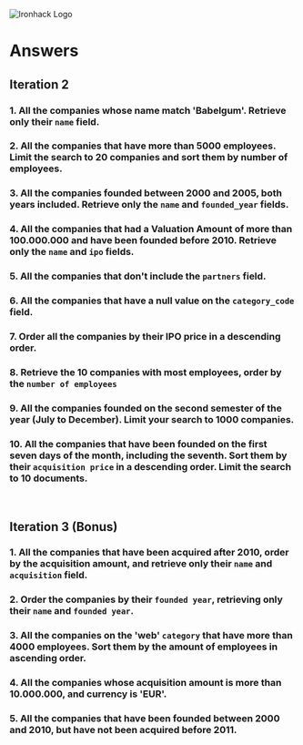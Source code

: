 ![Ironhack Logo](https://i.imgur.com/1QgrNNw.png)

# Answers

## Iteration 2

### 1. All the companies whose name match 'Babelgum'. Retrieve only their `name` field.

<!-- Your Code Goes Here -->

### 2. All the companies that have more than 5000 employees. Limit the search to 20 companies and sort them by **number of employees**.

<!-- Your Code Goes Here -->

### 3. All the companies founded between 2000 and 2005, both years included. Retrieve only the `name` and `founded_year` fields.

<!-- Your Code Goes Here -->

### 4. All the companies that had a Valuation Amount of more than 100.000.000 and have been founded before 2010. Retrieve only the `name` and `ipo` fields.

<!-- Your Code Goes Here -->

### 5. All the companies that don't include the `partners` field.

<!-- Your Code Goes Here -->

### 6. All the companies that have a null value on the `category_code` field.

<!-- Your Code Goes Here -->

### 7. Order all the companies by their IPO price in a descending order.

<!-- Your Code Goes Here -->

### 8. Retrieve the 10 companies with most employees, order by the `number of employees`

<!-- Your Code Goes Here -->

### 9. All the companies founded on the second semester of the year (July to December). Limit your search to 1000 companies.

<!-- Your Code Goes Here -->

### 10. All the companies that have been founded on the first seven days of the month, including the seventh. Sort them by their `acquisition price` in a descending order. Limit the search to 10 documents.

<!-- Your Code Goes Here -->

<br>

## Iteration 3 (Bonus)

### 1. All the companies that have been acquired after 2010, order by the acquisition amount, and retrieve only their `name` and `acquisition` field.

<!-- Your Code Goes Here -->

### 2. Order the companies by their `founded year`, retrieving only their `name` and `founded year`.

<!-- Your Code Goes Here -->

### 3. All the companies on the 'web' `category` that have more than 4000 employees. Sort them by the amount of employees in ascending order.

<!-- Your Code Goes Here -->

### 4. All the companies whose acquisition amount is more than 10.000.000, and currency is 'EUR'.

<!-- Your Code Goes Here -->

### 5. All the companies that have been founded between 2000 and 2010, but have not been acquired before 2011.

<!-- Your Code Goes Here -->
